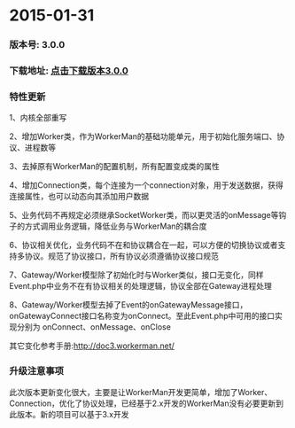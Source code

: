 # 2015-01-31
### 版本号: 3.0.0
### 下载地址: [点击下载版本3.0.0](https://github.com/walkor/workerman/archive/master.zip)
### 特性更新
1、内核全部重写

2、增加Worker类，作为WorkerMan的基础功能单元，用于初始化服务端口、协议、进程数等

3、去掉原有WorkerMan的配置机制，所有配置变成类的属性

4、增加Connection类，每个连接为一个connection对象，用于发送数据，获得连接属性，也可以动态向其添加用户数据

5、业务代码不再规定必须继承SocketWorker类，而以更灵活的onMessage等钩子的方式调用业务逻辑，降低业务与WorkerMan的耦合度

6、协议相关优化，业务代码不在和协议耦合在一起，可以方便的切换协议或者支持多协议。规范了协议接口，所有协议必须遵循协议接口规范

7、Gateway/Worker模型除了初始化时与Worker类似，接口无变化，同样Event.php中业务不在有协议相关的处理逻辑，协议全部在Gateway进程处理

8、Gateway/Worker模型去掉了Event的onGatewayMessage接口，onGatewayConnect接口名称变为onConnect。至此Event.php中可用的接口实现分别为 onConnect、onMessage、onClose

其它变化参考手册:http://doc3.workerman.net/


### 升级注意事项

此次版本更新变化很大，主要是让WorkerMan开发更简单，增加了Worker、Connection，优化了协议处理，已经基于2.x开发的WorkerMan没有必要更新到此版本。新的项目可以基于3.x开发







